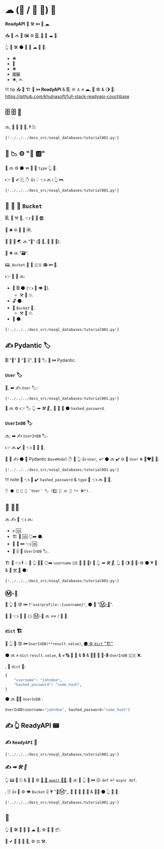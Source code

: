 # ☁ (📎 / 🦏 💽) 💽

**ReadyAPI** 💪 🛠️ ⏮️ 🙆 <abbr title="Distributed database (Big Data), also 'Not Only SQL'">☁</abbr>.

📥 👥 🔜 👀 🖼 ⚙️ **<a href="https://www.couchbase.com/" class="external-link" target="_blank">🗄</a>**, <abbr title="Document here refers to a JSON object (a dict), with keys and values, and those values can also be other JSON objects, arrays (lists), numbers, strings, booleans, etc.">📄</abbr> 🧢 ☁ 💽.

👆 💪 🛠️ ⚫️ 🙆 🎏 ☁ 💽 💖:

* **✳**
* **👸**
* **✳**
* **🇸🇲**
* **✳**, ♒️.

!!! tip
    📤 🛂 🏗 🚂 ⏮️ **ReadyAPI** &amp; **🗄**, 🌐 ⚓️ 🔛 **☁**, 🔌 🕸 &amp; 🌖 🧰: <a href="https://github.com/khulnasoft/full-stack-readyapi-couchbase" class="external-link" target="_blank">https://github.com/khulnasoft/full-stack-readyapi-couchbase</a>

## 🗄 🗄 🦲

🔜, 🚫 💸 🙋 🎂, 🕴 🗄:

```Python hl_lines="3-5"
{!../../../docs_src/nosql_databases/tutorial001.py!}
```

## 🔬 📉 ⚙️ "📄 🆎"

👥 🔜 ⚙️ ⚫️ ⏪ 🔧 🏑 `type` 👆 📄.

👉 🚫 ✔ 🗄, ✋️ 👍 💡 👈 🔜 ℹ 👆 ⏮️.

```Python hl_lines="9"
{!../../../docs_src/nosql_databases/tutorial001.py!}
```

## 🚮 🔢 🤚 `Bucket`

**🗄**, 🥡 ⚒ 📄, 👈 💪 🎏 🆎.

👫 🛎 🌐 🔗 🎏 🈸.

🔑 🔗 💽 🌏 🔜 "💽" (🎯 💽, 🚫 💽 💽).

🔑 **✳** 🔜 "🗃".

📟, `Bucket` 🎨 👑 🇨🇻 📻 ⏮️ 💽.

👉 🚙 🔢 🔜:

* 🔗 **🗄** 🌑 (👈 💪 👁 🎰).
    * ⚒ 🔢 ⏲.
* 🔓 🌑.
* 🤚 `Bucket` 👐.
    * ⚒ 🔢 ⏲.
* 📨 ⚫️.

```Python hl_lines="12-21"
{!../../../docs_src/nosql_databases/tutorial001.py!}
```

## ✍ Pydantic 🏷

**🗄** "📄" 🤙 "🎻 🎚", 👥 💪 🏷 👫 ⏮️ Pydantic.

### `User` 🏷

🥇, ➡️ ✍ `User` 🏷:

```Python hl_lines="24-28"
{!../../../docs_src/nosql_databases/tutorial001.py!}
```

👥 🔜 ⚙️ 👉 🏷 👆 *➡ 🛠️ 🔢*,, 👥 🚫 🔌 ⚫️ `hashed_password`.

### `UserInDB` 🏷

🔜, ➡️ ✍ `UserInDB` 🏷.

👉 🔜 ✔️ 💽 👈 🤙 🏪 💽.

👥 🚫 ✍ ⚫️ 🏿 Pydantic `BaseModel` ✋️ 🏿 👆 👍 `User`, ↩️ ⚫️ 🔜 ✔️ 🌐 🔢 `User` ➕ 👩‍❤‍👨 🌅:

```Python hl_lines="31-33"
{!../../../docs_src/nosql_databases/tutorial001.py!}
```

!!! note
    👀 👈 👥 ✔️ `hashed_password` &amp; `type` 🏑 👈 🔜 🏪 💽.

    ✋️ ⚫️ 🚫 🍕 🏢 `User` 🏷 (1️⃣ 👥 🔜 📨 *➡ 🛠️*).

## 🤚 👩‍💻

🔜 ✍ 🔢 👈 🔜:

* ✊ 🆔.
* 🏗 📄 🆔 ⚪️➡️ ⚫️.
* 🤚 📄 ⏮️ 👈 🆔.
* 🚮 🎚 📄 `UserInDB` 🏷.

🏗 🔢 👈 🕴 💡 🤚 👆 👩‍💻 ⚪️➡️ `username` (⚖️ 🙆 🎏 🔢) 🔬 👆 *➡ 🛠️ 🔢*, 👆 💪 🌖 💪 🏤-⚙️ ⚫️ 💗 🍕 &amp; 🚮 <abbr title="Automated test, written in code, that checks if another piece of code is working correctly.">⚒ 💯</abbr> ⚫️:

```Python hl_lines="36-42"
{!../../../docs_src/nosql_databases/tutorial001.py!}
```

### Ⓜ-🎻

🚥 👆 🚫 😰 ⏮️ `f"userprofile::{username}"`, ⚫️ 🐍 "<a href="https://docs.python.org/3/glossary.html#term-f-string" class="external-link" target="_blank">Ⓜ-🎻</a>".

🙆 🔢 👈 🚮 🔘 `{}` Ⓜ-🎻 🔜 ↔ / 💉 🎻.

### `dict` 🏗

🚥 👆 🚫 😰 ⏮️ `UserInDB(**result.value)`, <a href="https://docs.python.org/3/glossary.html#term-argument" class="external-link" target="_blank">⚫️ ⚙️ `dict` "🏗"</a>.

⚫️ 🔜 ✊ `dict` `result.value`, &amp; ✊ 🔠 🚮 🔑 &amp; 💲 &amp; 🚶‍♀️ 👫 🔑-💲 `UserInDB` 🇨🇻 ❌.

, 🚥 `dict` 🔌:

```Python
{
    "username": "johndoe",
    "hashed_password": "some_hash",
}
```

⚫️ 🔜 🚶‍♀️ `UserInDB` :

```Python
UserInDB(username="johndoe", hashed_password="some_hash")
```

## ✍ 👆 **ReadyAPI** 📟

### ✍ `ReadyAPI` 📱

```Python hl_lines="46"
{!../../../docs_src/nosql_databases/tutorial001.py!}
```

### ✍ *➡ 🛠️ 🔢*

👆 📟 🤙 🗄 &amp; 👥 🚫 ⚙️ <a href="https://docs.couchbase.com/python-sdk/2.5/async-programming.html#asyncio-python-3-5" class="external-link" target="_blank">🥼 🐍 <code>await</code> 🐕‍🦺</a>, 👥 🔜 📣 👆 🔢 ⏮️ 😐 `def` ↩️ `async def`.

, 🗄 👍 🚫 ⚙️ 👁 `Bucket` 🎚 💗 "<abbr title="A sequence of code being executed by the program, while at the same time, or at intervals, there can be others being executed too.">🧵</abbr>Ⓜ",, 👥 💪 🤚 🥡 🔗 &amp; 🚶‍♀️ ⚫️ 👆 🚙 🔢:

```Python hl_lines="49-53"
{!../../../docs_src/nosql_databases/tutorial001.py!}
```

## 🌃

👆 💪 🛠️ 🙆 🥉 🥳 ☁ 💽, ⚙️ 👫 🐩 📦.

🎏 ✔ 🙆 🎏 🔢 🧰, ⚙️ ⚖️ 🛠️.

